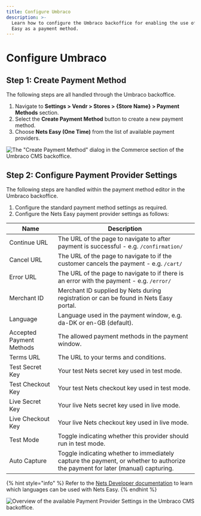 ```yaml
---
title: Configure Umbraco
description: >-
  Learn how to configure the Umbraco backoffice for enabling the use of Nets
  Easy as a payment method.
---
```


# Configure Umbraco

## Step 1: Create Payment Method

The following steps are all handled through the Umbraco backoffice.

1. Navigate to **Settings > Vendr > Stores > {Store Name} > Payment Methods** section.
2. Select the **Create Payment Method** button to create a new payment method.
3. Choose **Nets Easy (One Time)** from the list of available payment providers.

![The "Create Payment Method" dialog in the Commerce section of the Umbraco CMS backoffice.](../media/nets/umbraco\_create\_payment\_method.png)

## Step 2: Configure Payment Provider Settings

The following steps are handled within the payment method editor in the Umbraco backoffice.

1. Configure the standard payment method settings as required.
2. Configure the Nets Easy payment provider settings as follows:

| Name                     | Description                                                                                                                     |
| ------------------------ | ------------------------------------------------------------------------------------------------------------------------------- |
| Continue URL             | The URL of the page to navigate to after payment is successful - e.g. `/confirmation/`                                          |
| Cancel URL               | The URL of the page to navigate to if the customer cancels the payment - e.g. `/cart/`                                          |
| Error URL                | The URL of the page to navigate to if there is an error with the payment - e.g. `/error/`                                       |
| Merchant ID              | Merchant ID supplied by Nets during registration or can be found in Nets Easy portal.                                           |
| Language                 | Language used in the payment window, e.g. da-DK or en-GB (default).                                                             |
| Accepted Payment Methods | The allowed payment methods in the payment window.                                                                              |
| Terms URL                | The URL to your terms and conditions.                                                                                           |
| Test Secret Key          | Your test Nets secret key used in test mode.                                                                                    |
| Test Checkout Key        | Your test Nets checkout key used in test mode.                                                                                  |
| Live Secret Key          | Your live Nets secret key used in live mode.                                                                                    |
| Live Checkout Key        | Your live Nets checkout key used in live mode.                                                                                  |
| Test Mode                | Toggle indicating whether this provider should run in test mode.                                                                |
| Auto Capture             | Toggle indicating whether to immediately capture the payment, or whether to authorize the payment for later (manual) capturing. |

{% hint style="info" %}
Refer to the [Nets Developer documentation](https://developers.nets.eu/nets-easy/en-EU/api/#localization) to learn which languages can be used with Nets Easy.
{% endhint %}

![Overview of the available  Payment Provider Settings in the Umbraco CMS backoffice.](../media/nets/umbraco\_configure\_nets-easy\_settings.png)
